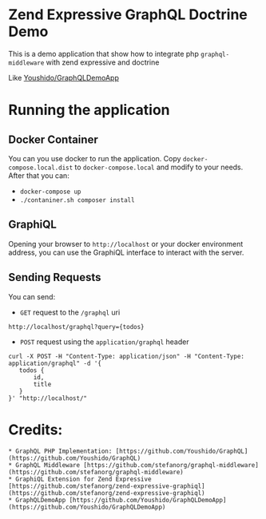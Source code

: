 # Zend Expressive GraphQL Doctrine Demo

This is a demo application that show how to integrate php `graphql-middleware` with zend expressive and doctrine

Like [Youshido/GraphQLDemoApp](https://github.com/Youshido/GraphQLDemoApp)  

# Running the application

## Docker Container

You can you use docker to run the application. Copy `docker-compose.local.dist` to `docker-compose.local` and modify to your needs. 
After that you can: 
* `docker-compose up`
* `./contaniner.sh composer install`

## GraphiQL

Opening your browser to `http://localhost` or your docker environment address, you can use the GraphiQL interface to interact with the server.

## Sending Requests

You can send:

 * `GET` request to the `/graphql` uri 
 ```
 http://localhost/graphql?query={todos}
 ```
 * `POST` request using the `application/graphql` header
 ```
 curl -X POST -H "Content-Type: application/json" -H "Content-Type: application/graphql" -d '{
 	todos {
 		id,
 		title
 	}
 }' "http://localhost/"
 ```

# Credits:
    * GraphQL PHP Implementation: [https://github.com/Youshido/GraphQL](https://github.com/Youshido/GraphQL)
    * GraphQL Middleware [https://github.com/stefanorg/graphql-middleware](https://github.com/stefanorg/graphql-middleware)
    * GraphiQL Extension for Zend Expressive [https://github.com/stefanorg/zend-expressive-graphiql](https://github.com/stefanorg/zend-expressive-graphiql)
    * GraphQLDemoApp [https://github.com/Youshido/GraphQLDemoApp](https://github.com/Youshido/GraphQLDemoApp)